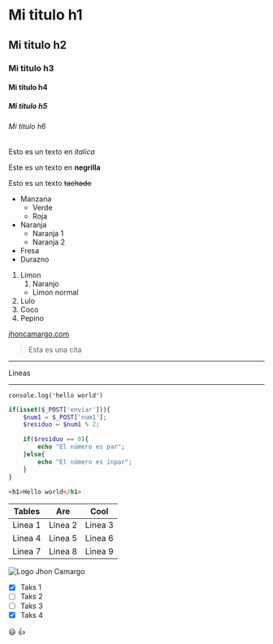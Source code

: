 <!-- HEADING -->

# Mi titulo h1
## Mi titulo h2
### Mi titulo h3
#### Mi titulo h4
##### Mi titulo h5
###### Mi titulo h6

<!-- Texto en icalica -->
Esto es un texto en *italica*

<!-- Texto en  negrilla -->
Este es un texto en **negrilla**

<!-- Texto tachado (alt+126) -->
Esto es un texto ~~tachado~~


<!-- Listas desordenadas -->
* Manzana
    * Verde
    * Roja
* Naranja
    * Naranja 1
    * Naranja 2
* Fresa
* Durazno

<!-- Listas ordenadas -->
1. Limon
    1. Naranjo
    * Limon normal
2. Lulo
3. Coco
4. Pepino

<!-- Enlaces -->
[jhoncamargo.com](http://jhoncamargo.000webhostapp.com "Web Jhon Camargo")
>Esta es una cita


<!-- Lineas o hr -->
--- 

Lineas

___

<!-- Imprimir lineas de codigo -->
`console.log('hello world')`

<!-- Imprimir lineas de codigo, para que se resalten se debe colocar el lenguaje -->
```php
if(isset($_POST['enviar'])){
    $num1 = $_POST['num1'];
    $residuo = $num1 % 2;

    if($residuo == 0){
        echo "El número es par";
    }else{
        echo "El número es inpar";
    }
}
```

```html
<h1>Hello world</h1>
```

<!-- Tablas -->
|Tables     |Are        |Cool       |
|-----------|:---------:|:---------:|
|Linea 1    |Linea 2    |Linea 3    |
|Linea 4    |Linea 5    |Linea 6    |
|Linea 7    |Linea 8    |Linea 9    |

<!-- Imagenes -->
![Logo Jhon Camargo](https://anthoncode.com/wp-content/uploads/2020/04/visual-studio-code-2020.png "Logo Visual Estudio Code")

<!-- GITHUB MARKDOWN -->
* [x] Taks 1
* [ ] Taks 2
* [ ] Taks 3
* [x] Taks 4

:smiley: :+1: